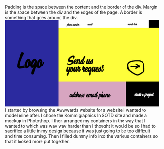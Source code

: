 Padding is the space between the content and the border of the div. Margin is the space between the div and the edges of the page. A border is something that goes around the div.
![My Layout](./images/layout.jpg)
I started by browsing the Awwwards website for a website I wanted to model mine after. I chose the Kommigraphics In SOTD site and made a mockup in Photoshop. I then arranged my containers in the way that I wanted to which was way way harder than I thought it would be so I had to sacrifice a little in my design because it was just going to be too difficult and time consuming. Then I filled dummy info into the various containers so that it looked more put together.  
